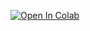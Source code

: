 [![Open In Colab](https://colab.research.google.com/assets/colab-badge.svg)](https://colab.research.google.com/github/krupa2930/Kare/blob/main/project.ipynb)
